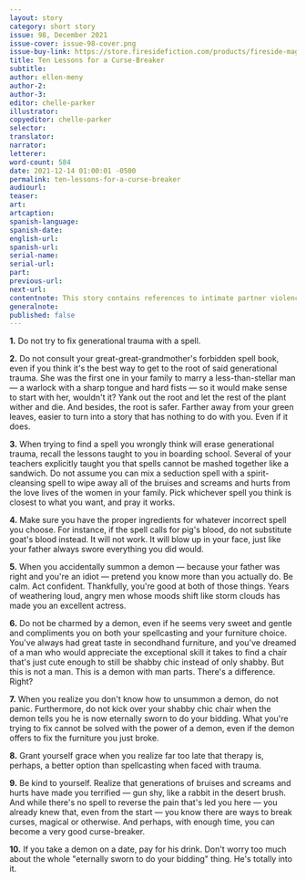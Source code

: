 ```yaml
---
layout: story
category: short story
issue: 98, December 2021
issue-cover: issue-98-cover.png
issue-buy-link: https://store.firesidefiction.com/products/fireside-magazine-issue-98-december-2021
title: Ten Lessons for a Curse-Breaker
subtitle:
author: ellen-meny
author-2:
author-3:
editor: chelle-parker
illustrator:
copyeditor: chelle-parker
selector:
translator:
narrator:
letterer:
word-count: 584
date: 2021-12-14 01:00:01 -0500
permalink: ten-lessons-for-a-curse-breaker
audiourl:
teaser:
art:
artcaption:
spanish-language:
spanish-date:
english-url:
spanish-url:
serial-name:
serial-url:
part:
previous-url:
next-url:
contentnote: This story contains references to intimate partner violence.
generalnote:
published: false
---
```

**1.** Do not try to fix generational trauma with a spell.

**2.** Do not consult your great-great-grandmother's forbidden spell book, even if you think it's the best way to get to the root of said generational trauma. She was the first one in your family to marry a less-than-stellar man — a warlock with a sharp tongue and hard fists — so it would make sense to start with her, wouldn't it? Yank out the root and let the rest of the plant wither and die. And besides, the root is safer. Farther away from your green leaves, easier to turn into a story that has nothing to do with you. Even if it does.

**3.** When trying to find a spell you wrongly think will erase generational trauma, recall the lessons taught to you in boarding school. Several of your teachers explicitly taught you that spells cannot be mashed together like a sandwich. Do not assume you can mix a seduction spell with a spirit-cleansing spell to wipe away all of the bruises and screams and hurts from the love lives of the women in your family. Pick whichever spell you think is closest to what you want, and pray it works.

**4.** Make sure you have the proper ingredients for whatever incorrect spell you choose. For instance, if the spell calls for pig's blood, do not substitute goat's blood instead. It will not work. It will blow up in your face, just like your father always swore everything you did would.

**5.** When you accidentally summon a demon — because your father was right and you're an idiot — pretend you know more than you actually do. Be calm. Act confident. Thankfully, you're good at both of those things. Years of weathering loud, angry men whose moods shift like storm clouds has made you an excellent actress.

**6.** Do not be charmed by a demon, even if he seems very sweet and gentle and compliments you on both your spellcasting and your furniture choice. You've always had great taste in secondhand furniture, and you've dreamed of a man who would appreciate the exceptional skill it takes to find a chair that's just cute enough to still be shabby chic instead of only shabby. But this is not a man. This is a demon with man parts. There's a difference. Right?

**7.** When you realize you don't know how to unsummon a demon, do not panic. Furthermore, do not kick over your shabby chic chair when the demon tells you he is now eternally sworn to do your bidding. What you're trying to fix cannot be solved with the power of a demon, even if the demon offers to fix the furniture you just broke.

**8.** Grant yourself grace when you realize far too late that therapy is, perhaps, a better option than spellcasting when faced with trauma.

**9.** Be kind to yourself. Realize that generations of bruises and screams and hurts have made you terrified — gun shy, like a rabbit in the desert brush. And while there's no spell to reverse the pain that's led you here — you already knew that, even from the start — you know there are ways to break curses, magical or otherwise. And perhaps, with enough time, you can become a very good curse-breaker.

**10.** If you take a demon on a date, pay for his drink. Don't worry too much about the whole "eternally sworn to do your bidding" thing. He's totally into it.
